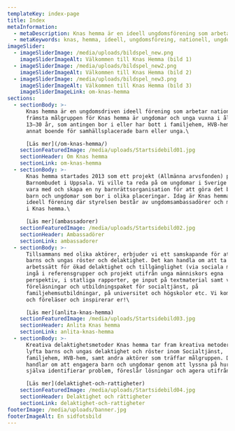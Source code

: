 ```yaml
---
templateKey: index-page
title: Index
metaInformation:
  - metaDescription: Knas hemma är en ideell ungdomsförening som arbetar nationellt. Den främsta målgruppen för Knas hemma är ungdomar och unga vuxna i åldrarna ca 13-30 år, som antingen bor i eller har bott i familjehem, HVB-hem, eller annat boende för samhällsplacerade barn eller unga.
  - metaKeywords: knas, hemma, ideell, ungdomsföreing, nationell, ungdomar, ungdom, unga vuxna, familjehem, HVB-hem
imageSlider:
  - imageSliderImage: /media/uploads/bildspel_new.png
    imageSliderImageAlt: Välkommen till Knas Hemma (bild 1)
  - imageSliderImage: /media/uploads/bildspel_new2.png
    imageSliderImageAlt: Välkommen till Knas Hemma (bild 2)
  - imageSliderImage: /media/uploads/bildspel_new3.png
    imageSliderImageAlt: Välkommen till Knas Hemma (bild 3)
    imageSliderImageLink: om-knas-hemma
sections:
  - sectionBody: >-
      Knas hemma är en ungdomsdriven ideell förening som arbetar nationellt. Den
      främsta målgruppen för Knas hemma är ungdomar och unga vuxna i åldrarna ca
      13–30 år, som antingen bor i eller har bott i familjehem, HVB-hem, eller
      annat boende för samhällsplacerade barn eller unga.\

      [Läs mer](/om-knas-hemma/)
    sectionFeaturedImage: /media/uploads/Startsidebild01.jpg
    sectionHeader: Om Knas hemma
    sectionLink: om-knas-hemma
  - sectionBody: >-
      Knas hemma startades 2013 som ett projekt (Allmänna arvsfonden) på
      Barnombudet i Uppsala. Vi ville ta reda på om ungdomar i Sverige ville
      vara med och skapa en ny barnrättsorganisation för att göra det bättre för
      barn och ungdomar som bor i olika placeringar. Idag är Knas hemma en
      ideell förening där styrelsen består av ungdomsambassadörer och medlemmar
      i Knas hemma.\

      [Läs mer](ambassadorer)
    sectionFeaturedImage: /media/uploads/Startsidebild02.jpg
    sectionHeader: Ambassadörer
    sectionLink: ambassadorer
  - sectionBody: >-
      Tillsammans med olika aktörer, erbjuder vi ett samskapande för att stärka
      barns och ungas röster och delaktighet. Det kan handla om att ta fram nya
      arbetssätt för ökad delaktighet och tillgänglighet (via sociala medier),
      ingå i referensgrupper och projekt utifrån unga människors egna
      perspektiv, i statliga rapporter, ge input på textmaterial samt via våra
      föreläsningar och utbildningspaket för socialtjänst, på
      familjehemsutbildningar, på universitet och högskolor etc. Vi kommer gärna
      och föreläser och inspirerar er!\

      [Läs mer](anlita-knas-hemma)
    sectionFeaturedImage: /media/uploads/Startsidebild03.jpg
    sectionHeader: Anlita Knas hemma
    sectionLink: anlita-knas-hemma
  - sectionBody: >-
      Kreativa delaktighetsmetoder Knas hemma tar fram kreativa metoder för att
      lyfta barns och ungas delaktighet och röster inom Socialtjänst,
      familjehem, HVB-hem, samt andra aktörer som träffar målgruppen. Det
      handlar om att engagera barn och ungdomar genom att lyssna på hur de
      själva identifierar problem, föreslår lösningar och agera utifrån dem.\

      [Läs mer](delaktighet-och-rattigheter)
    sectionFeaturedImage: /media/uploads/Startsidebild04.jpg
    sectionHeader: Delaktighet och rättigheter
    sectionLink: delaktighet-och-rattigheter
footerImage: /media/uploads/banner.jpg
footerImageAlt: En sidfotsbild
---
```

 

